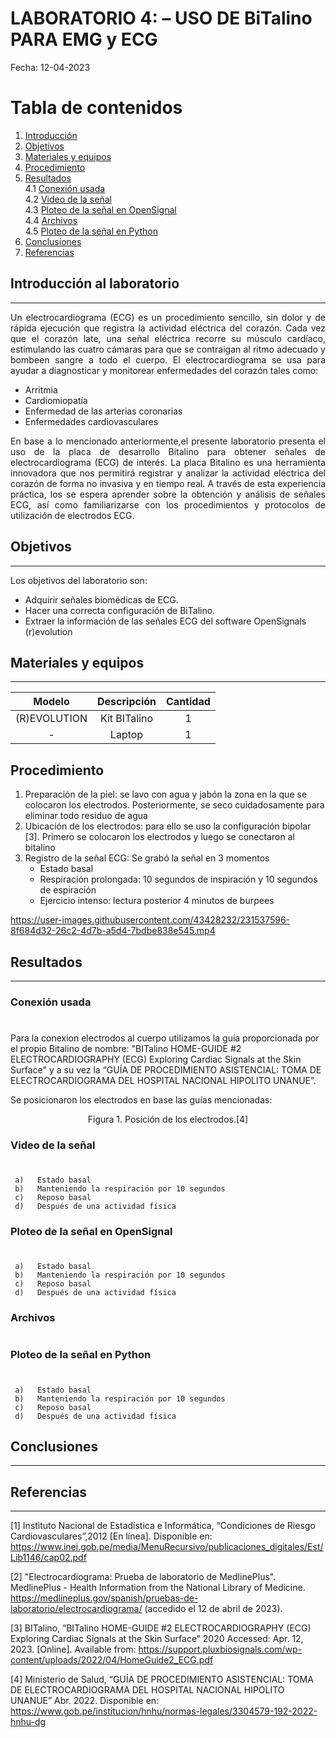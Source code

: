 # **LABORATORIO 4: – USO DE BiTalino PARA EMG y ECG**
Fecha: 12-04-2023


# **Tabla de contenidos**
1. [Introducción](#id0)
2. [Objetivos](#id1)
3. [Materiales y equipos](#id2)
4. [Procedimiento](#id3)
5. [Resultados](#id4)\
     4.1 [Conexión usada](#id5)\
     4.2 [Video de la señal](#id6)\
     4.3 [Ploteo de la señal en OpenSignal](#id7)\
     4.4 [Archivos](#id8)\
     4.5 [Ploteo de la señal en Python](#id9)
6. [Conclusiones](#id10)
7. [Referencias](#id11)

## **Introducción al laboratorio** <a name="id0"></a>
---
<p align="justify">Un electrocardiograma (ECG) es un procedimiento sencillo, sin dolor y de rápida ejecución que registra la actividad eléctrica del corazón. Cada vez que el corazón late, una señal eléctrica recorre su músculo cardíaco, estimulando las cuatro cámaras para que se contraigan al ritmo adecuado y bombeen sangre a todo el cuerpo. El electrocardiograma se usa para ayudar a diagnosticar y monitorear enfermedades del corazón tales como:

* Arritmia
* Cardiomiopatía
* Enfermedad de las arterias coronarias
* Enfermedades cardiovasculares

<p align="justify"> En base a lo mencionado anteriormente,el presente laboratorio presenta el uso de la placa de desarrollo Bitalino para obtener señales de electrocardiograma (ECG) de interés. La placa Bitalino es una herramienta innovadora que nos permitirá registrar y analizar la actividad eléctrica del corazón de forma no invasiva y en tiempo real. A través de esta experiencia práctica, los se espera  aprender sobre la obtención y análisis de señales ECG, así como familiarizarse con los procedimientos y protocolos de utilización de electrodos ECG.


## **Objetivos** <a name="id1"></a>
---
Los objetivos del laboratorio son:
* Adquirir señales biomédicas de ECG.
* Hacer una correcta configuración de BiTalino.
* Extraer la información de las señales ECG del software OpenSignals (r)evolution 


## **Materiales y equipos** <a name="id2"></a>
---

|  **Modelo**  | **Descripción** | **Cantidad** |
|:------------:|:---------------:|:------------:|
| (R)EVOLUTION |   Kit BITalino  |       1      |
|       -      |      Laptop     |       1      |

## **Procedimiento** <a name="id3"></a>

1. Preparación de la piel: se lavo con agua y jabón la zona en la que se colocaron los electrodos. Posteriormente, se seco cuidadosamente para eliminar todo residuo de agua
2. Ubicación de los electrodos: para ello se uso la configuración bipolar [3]. Primero se colocaron los electrodos y luego se conectaron al bitalino
3. Registro de la señal ECG: Se grabó la señal en 3 momentos
     * Estado basal
     * Respiración prolongada: 10 segundos de inspiración y 10 segundos de espiración
     * Ejercicio intenso: lectura posterior 4 minutos de burpees

https://user-images.githubusercontent.com/43428232/231537596-8f684d32-26c2-4d7b-a5d4-7bdbe838e545.mp4

 
## **Resultados** <a name="id4"></a>
---

### **Conexión usada** <a name="id5"></a>
#
Para la conexion electrodos al cuerpo utilizamos la guía proporcionada por el propio Bitalino de nombre: "BITalino HOME-GUIDE #2 ELECTROCARDIOGRAPHY (ECG) Exploring Cardiac Signals at the Skin Surface" y a su vez la “GUÍA DE PROCEDIMIENTO ASISTENCIAL: TOMA DE ELECTROCARDIOGRAMA DEL HOSPITAL NACIONAL HIPOLITO UNANUE”.

Se posicionaron los electrodos en base las guías mencionadas:

<p align="center">Figura 1. Posición de los electrodos.[4]

### **Video de la señal** <a name="id6"></a>
#
     a)   Estado basal
     b)   Manteniendo la respiración por 10 segundos
     c)   Reposo basal
     d)   Después de una actividad física
### **Ploteo de la señal en OpenSignal** <a name="id7"></a>
#
     a)   Estado basal
     b)   Manteniendo la respiración por 10 segundos
     c)   Reposo basal
     d)   Después de una actividad física
     
### **Archivos** <a name="id8"></a>
#
### **Ploteo de la señal en Python** <a name="id9"></a>
#
     a)   Estado basal
     b)   Manteniendo la respiración por 10 segundos
     c)   Reposo basal
     d)   Después de una actividad física
     
## **Conclusiones** <a name="id10"></a>
---
## **Referencias** <a name="id11"></a>
---
[1] Instituto Nacional de Estadística e Informática, “Condiciones de Riesgo Cardiovasculares”,2012 [En línea]. Disponible en: https://www.inei.gob.pe/media/MenuRecursivo/publicaciones_digitales/Est/Lib1146/cap02.pdf </p>
[2] "Electrocardiograma: Prueba de laboratorio de MedlinePlus". MedlinePlus - Health Information from the National Library of Medicine. https://medlineplus.gov/spanish/pruebas-de-laboratorio/electrocardiograma/ (accedido el 12 de abril de 2023). </p>
[3] BITalino, “BITalino HOME-GUIDE #2 ELECTROCARDIOGRAPHY (ECG) Exploring Cardiac Signals at the Skin Surface” 2020 Accessed: Apr. 12, 2023. [Online]. Available from: https://support.pluxbiosignals.com/wp-content/uploads/2022/04/HomeGuide2_ECG.pdf </p>
[4] Ministerio de Salud, “GUÍA DE PROCEDIMIENTO ASISTENCIAL: TOMA DE ELECTROCARDIOGRAMA DEL HOSPITAL NACIONAL HIPOLITO UNANUE” Abr. 2022. Disponible en: https://www.gob.pe/institucion/hnhu/normas-legales/3304579-192-2022-hnhu-dg </p>
